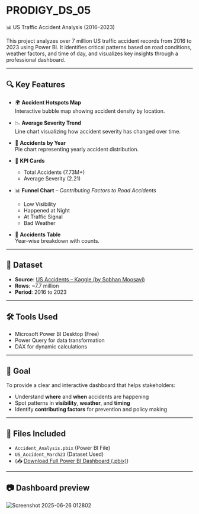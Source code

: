 # PRODIGY_DS_05
📊 US Traffic Accident Analysis (2016–2023)

This project analyzes over 7 million US traffic accident records from 2016 to 2023 using Power BI. It identifies critical patterns based on road conditions, weather factors, and time of day, and visualizes key insights through a professional dashboard.

---

## 🔍 Key Features

- 🌍 **Accident Hotspots Map**  
  Interactive bubble map showing accident density by location.

- 📉 **Average Severity Trend**  
  Line chart visualizing how accident severity has changed over time.

- 🍰 **Accidents by Year**  
  Pie chart representing yearly accident distribution.

- 🧮 **KPI Cards**  
  - Total Accidents (7.73M+)
  - Average Severity (2.21)

- 📊 **Funnel Chart** – *Contributing Factors to Road Accidents*
  - Low Visibility
  - Happened at Night
  - At Traffic Signal
  - Bad Weather

- 📅 **Accidents Table**  
  Year-wise breakdown with counts.

---

## 📁 Dataset

- **Source**: [US Accidents – Kaggle (by Sobhan Moosavi)](https://www.kaggle.com/datasets/sobhanmoosavi/us-accidents)
- **Rows**: ~7.7 million  
- **Period**: 2016 to 2023  

---

## 🛠 Tools Used

- Microsoft Power BI Desktop (Free)
- Power Query for data transformation
- DAX for dynamic calculations

---

## 🎯 Goal

To provide a clear and interactive dashboard that helps stakeholders:
- Understand **where** and **when** accidents are happening
- Spot patterns in **visibility**, **weather**, and **timing**
- Identify **contributing factors** for prevention and policy making

---

## 📎 Files Included

- `Accident_Analysis.pbix` (Power BI File)
-  `US_Accident_March23` (Dataset Used)
- (📥 [Download Full Power BI Dashboard (.pbix)](https://github.com/shruti-jha/us-accident-dashboard/releases/download/v1.0/US_Accidents_Dashboard.pbix))

---

## 📷 Dashboard preview

![Screenshot 2025-06-26 012802](https://github.com/user-attachments/assets/4bb42133-a773-4d29-988a-9792d1840b1b)


